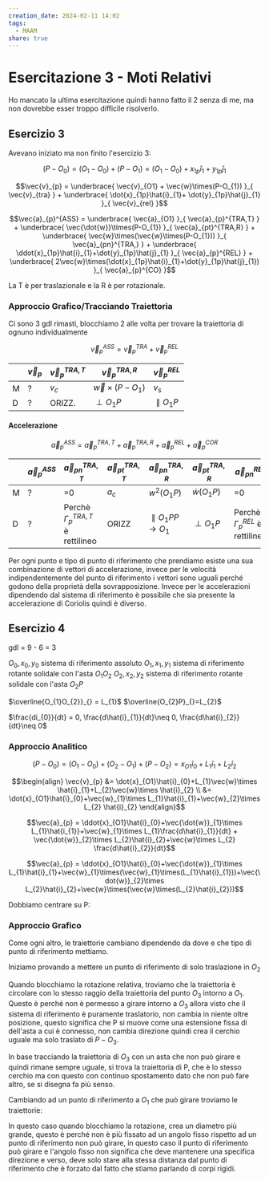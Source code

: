 ```yaml
---
creation_date: 2024-02-11 14:02
tags:
  - MAAM
share: true
---
```

# Esercitazione 3 - Moti Relativi

Ho mancato la ultima esercitazione quindi hanno fatto il 2 senza di me, ma non dovrebbe esser troppo difficile risolverlo.

## Esercizio 3
Avevano iniziato ma non finito l'esercizio 3:
<!Diagrammi  esercizio 3>

$$(P-O_{0}) = (O_{1}-O_{0})+(P-O_{1}) = (O_{1}-O_{0}) + x_{1p}\hat{i}_{1}+y_{1p}\hat{j}_{1}$$

$$\vec{v}_{p} = \underbrace{ \vec{v}_{O1} + \vec{w}\times(P-O_{1}) }_{ \vec{v}_{tra} } + \underbrace{ \dot{x}_{1p}\hat{i}_{1}+ \dot{y}_{1p}\hat{j}_{1} }_{ \vec{v}_{rel} }$$

$$\vec{a}_{p}^{ASS} = \underbrace{ \vec{a}_{O1} }_{ \vec{a}_{p}^{TRA,T} } + \underbrace{ \vec{\dot{w}}\times(P-O_{1}) }_{ \vec{a}_{pt}^{TRA,R} } + \underbrace{ \vec{w}\times(\vec{w}\times(P-O_{1})) }_{ \vec{a}_{pn}^{TRA,} } + \underbrace{ \ddot{x}_{1p}\hat{i}_{1}+\dot{y}_{1p}\hat{j}_{1} }_{ \vec{a}_{p}^{REL} } + \underbrace{ 2\vec{w}\times(\dot{x}_{1p}\hat{i}_{1}+\dot{y}_{1p}\hat{j}_{1}) }_{ \vec{a}_{p}^{CO} }$$

La T è per traslazionale e la R è per rotazionale.

### Approccio Grafico/Tracciando Traiettoria

<!Diagrammi traiettorie>

Ci sono 3 gdl rimasti, blocchiamo 2 alle volta per trovare la traiettoria di ognuno individualmente

$$\vec{v}_{p}^{ASS} = \vec{v}_{p}^{TRA}+\vec{v}_{p}^{REL}$$


|     | $\vec{v}_{p}$ | $\vec{v}_{p}^{TRA,T}$ | $\vec{v}_{p}^{TRA,R}$    | $\vec{v}_{p}^{REL}$ |
| --- | ------------- | --------------------- | ------------------------ | ------------------- |
| M   | ?             | $v_{c}$               | $\vec{w}\times(P-O_{1})$ | $v_{s}$             |
| D   | ?             | ORIZZ.                | $\perp O_{1}P$           | $\parallel O_{1}P$  |
<!Diagramma sovrapposizione delle velocità>

#### Accelerazione

$$ \vec{a}_{p}^{ASS}=\vec{a}_{p}^{TRA,T}+\vec{a}_{p}^{TRA,R}+\vec{a}_{p}^{REL}+\vec{a}_{p}^{COR}$$


|     | $\vec{a}_{p}^{ASS}$ | $\vec{a}_{pn}^{TRA,T}$                   | $\vec{a}_{pt}^{TRA,T}$ | $\vec{a}_{pn}^{TRA,R}$         | $\vec{a}_{pt}^{TRA,R}$ | $\vec{a}_{pn}^{REL}$                   | $\vec{a}_{pt}^{REL}$            | $\vec{a}_{p}^{COR}$ |
| --- | ------------------- | ---------------------------------------- | ---------------------- | ------------------------------ | ---------------------- | -------------------------------------- | ------------------------------- | ------------------- |
| M   | ?                   | =0                                       | $a_{c}$                | $w^{2}(O_{1}P)$                | $\dot{w}(O_{1}P)$      | =0                                     | $a_{s}$                         | $2wv_{p}^{REL}$     |
| D   | ?                   | Perchè $\Gamma_{p}^{TRA,T}$ è rettilineo | ORIZZ                  | $\parallel O_{1}P$$P\to O_{1}$ | $\perp O_{1}P$         | Perchè $\Gamma_{p}^{REL}$ è rettilineo | $\parallel O_{1}P$ $O_{1}\to P$ | $\perp O_{1}P$      |

<!Diagramma combinazione dei accelerazioni>

Per ogni punto e tipo di punto di riferimento che prendiamo esiste una sua combinazione di vettori di accelerazione, invece per le velocità indipendentemente del punto di riferimento i vettori sono uguali perché godono della proprietà della sovrapposizione. Invece per le accelerazioni dipendendo dal sistema di riferimento è possibile che sia presente la accelerazione di Coriolis quindi è diverso.

## Esercizio 4

<!Diagramma sistema>

gdl = 9 - 6 = 3

$O_{0},x_{0},y_{0}$ sistema di riferimento assoluto
$O_{1},x_{1},y_{1}$ sistema di riferimento rotante solidale con l'asta $O_{1}O_{2}$
$O_{2},x_{2},y_{2}$ sistema di riferimento rotante solidale con l'asta $O_{2}P$

$\overline{O_{1}O_{2}}_{} = L_{1}$
$\overline{O_{2}P}_{}=L_{2}$

$\frac{di_{0}}{dt} = 0, \frac{d\hat{i}_{1}}{dt}\neq 0, \frac{d\hat{i}_{2}}{dt}\neq 0$

### Approccio Analitico

$$(P-O_{0}) = (O_{1}-O_{0})+(O_{2}-O_{1})+(P-O_{2}) = x_{O1}\hat{i}_{0}+L_{1}\hat{i}_{1}+L_{2}\hat{i}_{2}$$

$$\begin{align}
\vec{v}_{p} &= \dot{x}_{O1}\hat{i}_{0}+L_{1}\vec{w}\times \hat{i}_{1}+L_{2}\vec{w}\times \hat{i}_{2} \\
&= \dot{x}_{O1}\hat{i}_{0}+\vec{w}_{1}\times L_{1}\hat{i}_{1}+\vec{w}_{2}\times L_{2} \hat{i}_{2}
\end{align}$$

<!Diagramma vettori velocità sul sistema>

$$\vec{a}_{p} = \ddot{x}_{O1}\hat{i}_{0}+\vec{\dot{w}}_{1}\times L_{1}\hat{i_{1}}+\vec{w}_{1}\times L_{1}\frac{d\hat{i}_{1}}{dt} + \vec{\dot{w}}_{2}\times L_{2}\hat{i}_{2}+\vec{w}\times L_{2} \frac{d\hat{i}_{2}}{dt}$$

$$\vec{a}_{p} = \ddot{x}_{O1}\hat{i}_{0}+\vec{\dot{w}}_{1}\times L_{1}\hat{i}_{1}+\vec{w}_{1}\times(\vec{w}_{1}\times(L_{1}\hat{i}_{1}))+\vec{\dot{w}}_{2}\times L_{2}\hat{i}_{2}+\vec{w}\times(\vec{w}\times(L_{2}\hat{i}_{2}))$$

<!Diagramma freccie accelerazione>

Dobbiamo centrare su P:
<!Diagramma freccie centrate su P>

### Approccio Grafico

Come ogni altro, le traiettorie cambiano dipendendo da dove e che tipo di punto di riferimento mettiamo.

Iniziamo provando a mettere un punto di riferimento di solo traslazione in $O_{2}$

<!Diagramma con pdr O_3 traslatorio>

Quando blocchiamo la rotazione relativa, troviamo che la traiettoria è circolare con lo stesso raggio della traiettoria del punto $O_{3}$ intorno a $O_{1}$. Questo è perché non è permesso a girare intorno a $O_{3}$ allora visto che il sistema di riferimento è puramente traslatorio, non cambia in niente oltre posizione, questo significa che P si muove come una estensione fissa di dell'asta a cui è connesso, non cambia direzione quindi crea il cerchio uguale ma solo traslato di $P-O_{3}$.  

In base tracciando la traiettoria di $O_{3}$ con un asta che non può girare e quindi rimane sempre uguale, si trova la traiettoria di P, che è lo stesso cerchio ma con questo con continuo spostamento dato che non può fare altro, se si disegna fa più senso.

Cambiando ad un punto di riferimento a $O_{1}$ che può girare troviamo le traiettorie:

<!Diagrammi traiettorie>

In questo caso quando blocchiamo la rotazione, crea un diametro più grande, questo è perché non è più fissato ad un angolo fisso rispetto ad un punto di riferimento non può girare, in questo caso il punto di riferimento può girare e l'angolo fisso non significa che deve mantenere una specifica direzione e verso, deve solo stare alla stessa distanza dal punto di riferimento che è forzato dal fatto che stiamo parlando di corpi rigidi.



